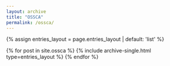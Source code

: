 ```yaml
---
layout: archive
title: "OSSCA"
permalink: /ossca/
---
```


{% assign entries_layout = page.entries_layout | default: 'list' %}
<div class="entries-{{ entries_layout }}">
  {% for post in site.ossca %}
    {% include archive-single.html type=entries_layout %}
  {% endfor %}
</div>